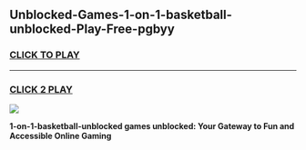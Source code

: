 
## Unblocked-Games-1-on-1-basketball-unblocked-Play-Free-pgbyy
<h3>
<a href="https://premium76.site?title=1-on-1-basketball-unblocked&ref=21A">CLICK TO PLAY</a></h3>
<hr>

<h3>
<a href="https://premium76.site?title=1-on-1-basketball-unblocked&ref=21A">CLICK 2 PLAY</a>
  
</h3>

<a href="https://premium76.site?title=1-on-1-basketball-unblocked&ref=21A"><img src="https://clearcache.store/games.png"></a>


**1-on-1-basketball-unblocked games unblocked: Your Gateway to Fun and Accessible Online Gaming**
